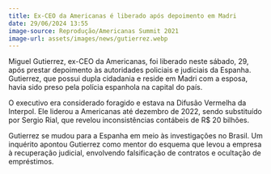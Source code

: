 ```yaml
---
title: Ex-CEO da Americanas é liberado após depoimento em Madri
date: 29/06/2024 13:55
image-source: Reprodução/Americanas Summit 2021
image-url: assets/images/news/gutierrez.webp
---
```


Miguel Gutierrez, ex-CEO da Americanas, foi liberado neste sábado, 29, após prestar depoimento às autoridades policiais e judiciais da Espanha. Gutierrez, que possui dupla cidadania e reside em Madri com a esposa, havia sido preso pela polícia espanhola na capital do país.

O executivo era considerado foragido e estava na Difusão Vermelha da Interpol. Ele liderou a Americanas até dezembro de 2022, sendo substituído por Sergio Rial, que revelou inconsistências contábeis de R$ 20 bilhões.

Gutierrez se mudou para a Espanha em meio às investigações no Brasil. Um inquérito apontou Gutierrez como mentor do esquema que levou a empresa à recuperação judicial, envolvendo falsificação de contratos e ocultação de empréstimos.